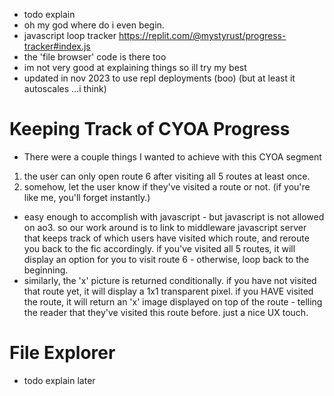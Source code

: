 * todo explain
* oh my god where do i even begin.
* javascript loop tracker https://replit.com/@mystyrust/progress-tracker#index.js 
* the 'file browser' code is there too 
* im not very good at explaining things so ill try my best
* updated in nov 2023 to use repl deployments (boo) (but at least it autoscales ...i think)

# Keeping Track of CYOA Progress
* There were a couple things I wanted to achieve with this CYOA segment 
1. the user can only open route 6 after visiting all 5 routes at least once.
2. somehow, let the user know if they've visited a route or not. (if you're like me, you'll forget instantly.)
* easy enough to accomplish with javascript - but javascript is not allowed on ao3. so our work around is to link to middleware javascript server that keeps track of which users have visited which route, and reroute you back to the fic accordingly. if you've visited all 5 routes, it will display an option for you to visit route 6 - otherwise, loop back to the beginning.
* similarly, the 'x' picture is returned conditionally. if you have not visited that route yet, it will display a 1x1 transparent pixel. if you HAVE visited the route, it will return an 'x' image displayed on top of the route - telling the reader that they've visited this route before. just a nice UX touch.

# File Explorer 
* todo explain later
